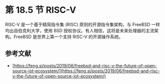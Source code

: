 # 第 18.5 节 RISC-V

RISC-V 是一个基于精简指令集 (RISC) 原则的开源指令集架构，与 FreeBSD 一样均出自伯克利大学，使用 BSD 授权协议。有人相信，这将是未来处理器的主流架构。FreeBSD 是世界上第一个支持 RISC-V 的开源操作系统。

## 参考文献

- [https://feng.si/posts/2019/06/freebsd-and-risc-v-the-future-of-open-source-iot-ecosystem/](https://feng.si/posts/2019/06/freebsd-and-risc-v-the-future-of-open-source-iot-ecosystem/)